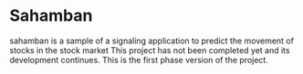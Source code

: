 # Sahamban

sahamban is a sample of a signaling application to predict the movement of stocks in the stock market
This project has not been completed yet and its development continues. This is the first phase version of the project.

